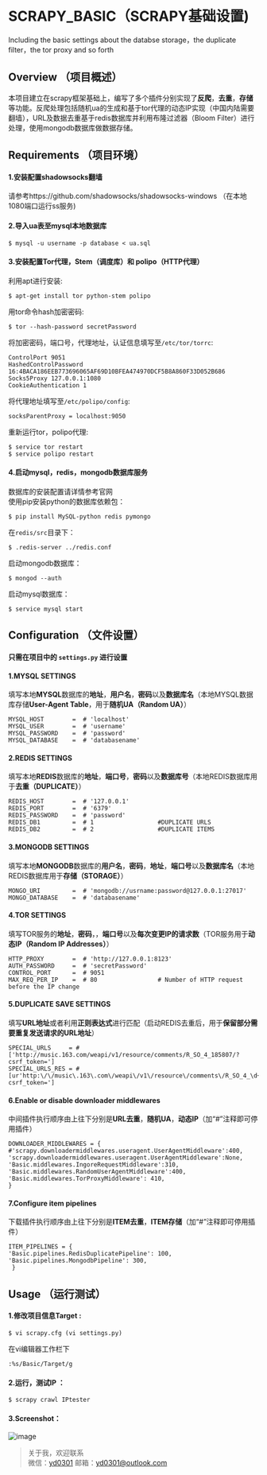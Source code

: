 # SCRAPY_BASIC（SCRAPY基础设置)   

Including the basic settings about the databse storage，the duplicate filter，the tor proxy and so forth  
  
  

## Overview （项目概述）
本项目建立在scrapy框架基础上，编写了多个插件分别实现了**反爬**，**去重**，**存储**等功能。反爬处理包括随机ua的生成和基于tor代理的动态IP实现（中国内陆需要翻墙），URL及数据去重基于redis数据库并利用布隆过滤器（Bloom Filter）进行处理，使用mongodb数据库做数据存储。  


## Requirements （项目环境）  
#### 1.安装配置shadowsocks翻墙
请参考https://github.com/shadowsocks/shadowsocks-windows （在本地1080端口运行ss服务)  

#### 2.导入ua表至mysql本地数据库  
    $ mysql -u username -p database < ua.sql  
    
#### 3.安装配置Tor代理，Stem（调度库）和 polipo（HTTP代理）  
利用apt进行安装:  

    $ apt-get install tor python-stem polipo  

用tor命令hash加密密码:  
    
    $ tor --hash-password secretPassword   

将加密密码，端口号，代理地址，认证信息填写至`/etc/tor/torrc`:  
    
    ControlPort 9051
    HashedControlPassword  16:4BACA186EEB773696065AF69D10BFEA474970DCF5B8A860F33D052B686  
    Socks5Proxy 127.0.0.1:1080  
    CookieAuthentication 1  

将代理地址填写至`/etc/polipo/config`:  
    
    socksParentProxy = localhost:9050  

重新运行tor，polipo代理:  

    $ service tor restart
    $ service polipo restart
    
#### 4.启动mysql，redis，mongodb数据库服务  
数据库的安装配置请详情参考官网  
使用pip安装python的数据库依赖包：  
    
    $ pip install MySQL-python redis pymongo  
    
在`redis/src`目录下：  

    $ .redis-server ../redis.conf

启动mongodb数据库：  
    
    $ mongod --auth

启动mysql数据库：  
    
    $ service mysql start


## Configuration （文件设置）
#### 只需在项目中的 `settings.py` 进行设置
#### 1.MYSQL SETTINGS
填写本地**MYSQL**数据库的**地址**，**用户名**，**密码**以及**数据库名**（本地MYSQL数据库存储**User-Agent Table**，用于**随机UA（Random UA）**）

    MYSQL_HOST        =  # 'localhost' 
    MYSQL_USER        =  # 'username'  
    MYSQL_PASSWORD    =  # 'password'  
    MYSQL_DATABASE    =  # 'databasename'
    
#### 2.REDIS SETTINGS
填写本地**REDIS**数据库的**地址**，**端口号**，**密码**以及**数据库号**（本地REDIS数据库用于**去重（DUPLICATE）**）

    REDIS_HOST        =  # '127.0.0.1'  
    REDIS_PORT        =  # '6379'  
    REDIS_PASSWORD    =  # 'password'  
    REDIS_DB1         =  # 1                  #DUPLICATE URLS  
    REDIS_DB2         =  # 2                  #DUPLICATE ITEMS
    
#### 3.MONGODB SETTINGS
填写本地**MONGODB**数据库的**用户名**，**密码**，**地址**，**端口号**以及**数据库名**（本地REDIS数据库用于**存储（STORAGE）**）

    MONGO_URI         =  # 'mongodb://usrname:password@127.0.0.1:27017'
    MONGO_DATABASE    =  # 'databasename'

#### 4.TOR SETTINGS
填写TOR服务的**地址**，**密码**，，**端口号**以及**每次变更IP的请求数**（TOR服务用于**动态IP（Random IP Addresses）**）

    HTTP_PROXY        =  # 'http://127.0.0.1:8123'
    AUTH_PASSWORD     =  # 'secretPassword'
    CONTROL_PORT      =  # 9051
    MAX_REQ_PER_IP    =  # 80                 # Number of HTTP request before the IP change

#### 5.DUPLICATE SAVE SETTINGS  
填写**URL地址**或者利用**正则表达式**进行匹配（启动REDIS去重后，用于**保留部分需要重复发送请求的URL地址**）

    SPECIAL_URLS     = # ['http://music.163.com/weapi/v1/resource/comments/R_SO_4_185807/?csrf_token=']  
    SPECIAL_URLS_RES = # [ur'http:\/\/music\.163\.com\/weapi\/v1\/resource\/comments\/R_SO_4_\d+\/\?csrf_token=']
    
#### 6.Enable or disable downloader middlewares
中间插件执行顺序由上往下分别是**URL去重**，**随机UA**，**动态IP**（加“#”注释即可停用插件）  

    DOWNLOADER_MIDDLEWARES = {  
    #'scrapy.downloadermiddlewares.useragent.UserAgentMiddleware':400,  
    'scrapy.downloadermiddlewares.useragent.UserAgentMiddleware':None,  
    'Basic.middlewares.IngoreRequestMiddleware':310,  
    'Basic.middlewares.RandomUserAgentMiddleware':400,  
    'Basic.middlewares.TorProxyMiddleware': 410,  
    }

#### 7.Configure item pipelines
下载插件执行顺序由上往下分别是**ITEM去重**，**ITEM存储**（加“#”注释即可停用插件）  

    ITEM_PIPELINES = {  
    'Basic.pipelines.RedisDuplicatePipeline': 100,  
    'Basic.pipelines.MongodbPipeline': 300,  
     }



## Usage （运行测试）
#### 1.修改项目信息Target :  
     
    $ vi scrapy.cfg (vi settings.py)  
在vi编辑器工作栏下  
    
    :%s/Basic/Target/g  

#### 2.运行，测试IP ：  

    $ scrapy crawl IPtester  

#### 3.Screenshot：  

![image](https://github.com/adrianyoung/SCRAPY_BASIC/blob/master/example.png?raw=true)
    

> 关于我，欢迎联系  
  微信：[yd0301]() 邮箱：yd0301@outlook.com
  

